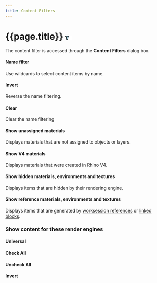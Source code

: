 ```yaml
---
title: Content Filters
---
```

<!-- TODO: This is an orphan page, but needs to be linked to from the Material Libraries page -->

# {{page.title}} ![images/contentfilter.png](images/contentfilter.png)
The content filter is accessed through the **Content Filters** dialog box.

#### Name filter
Use wildcards to select content items by name.

#### Invert
Reverse the name filtering.

#### Clear
Clear the name filtering

#### Show unassigned materials
Displays materials that are not assigned to objects or layers.

#### Show V4 materials
Displays materials that were created in Rhino V4.

#### Show hidden materials, environments and textures
Displays items that are hidden by their rendering engine.

#### Show reference materials, environments and textures
Displays items that are generated by [worksession references](worksession.html) or [linked blocks](insert.html).

### Show content for these render engines

#### Universal

####  **Check All**

####  **Uncheck All**

#### **Invert**
